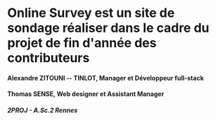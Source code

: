 # Online Survey est un site de sondage réaliser dans le cadre du projet de fin d'année des contributeurs
#### Alexandre ZITOUNI -- TINLOT, Manager et Développeur full-stack
#### Thomas SENSE, Web designer et Assistant Manager
##### 2PROJ - A.Sc.2 Rennes
